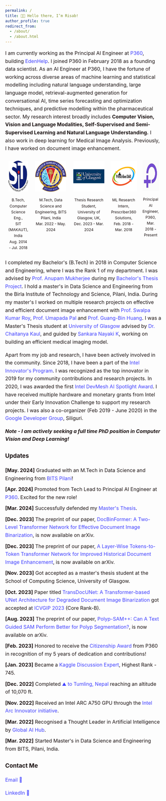 ```yaml
---
permalink: /
title: 👋🏼 Hello there, I’m Risab!
author_profile: true
redirect_from: 
  - /about/
  - /about.html
---
```


<style>
  .content-container {
    font-size: 16px;
    color: #1B1212;
    line-height: 1.6;
  }
  .content-container a {
    text-decoration: none;
    color: #4040FF;
  }
  .content-container a:hover {
    text-decoration: underline;
  }
  .logo-container {
    display: flex;
    flex-wrap: wrap;
    justify-content: space-between;
    margin: 20px 0;
  }
  .logo-item {
    text-align: center;
    margin: 10px;
  }
  .logo-item img {
    width: 100px;
    height: 100px;
    margin-bottom: 10px;
  }
  .logo-item p {
    font-size: 14px;
    color: #1B1212;
  }
  .updates-list {
    list-style-type: none;
    padding: 0;
  }
  .updates-list li {
    margin: 10px 0;
  }
  .updates-list a {
    color: #4040FF;
    text-decoration: none;
  }
  .updates-list a:hover {
    text-decoration: underline;
  }
</style>


<div class="content-container">
  <p>I am currently working as the Principal AI Engineer at <a href="https://www.p360.com/">P360</a>, building <a href="https://www.p360.com/edenhelp/">EdenHelp</a>. I joined P360 in February 2018 as a founding data scientist. As an AI Engineer at P360, I have the fortune of working across diverse areas of machine learning and statistical modelling including natural language understanding, large language model, retrieval-augmented generation for conversational AI, time series forecasting and optimization techniques, and predictive modelling within the pharmaceutical sector. My research interest broadly includes <strong>Computer Vision, Vision and Language Modalities, Self-Supervised and Semi-Supervised Learning and Natural Language Understanding.</strong> I also work in deep learning for Medical Image Analysis. Previously, I have worked on document image enhancement.</p>


  <!-- <div style="display: flex; justify-content: space-between;">
    <div style="text-align: center; margin: 10px;">
      <img src="../images/sit.jpg" alt="Logo1" style="width: 100px; height: 100px; margin-bottom: 10px;">
      <div style="font-size: 12px; color: #1B1212;">B.Tech, Computer Science and Engineering, Siliguri Institute of Technology, India Aug. 2014 - Jul. 2018</div>
    </div>
    <div style="text-align: center; margin: 10px;">
      <img src="../images/presc.png" alt="Logo2" style="width: 100px; height: 100px; margin-bottom: 10px;">
      <div style="font-size: 12px; color: #1B1212;">ML Research Intern, Prescriber360 Solutions, Feb. 2018 - Mar. 2018</div>
    </div>
    <div style="text-align: center; margin: 10px;">
      <img src="../images/p360.jpeg" alt="Logo3" style="width: 100px; height: 100px; margin-bottom: 10px;">
      <div style="font-size: 12px; color: #1B1212;">Principal AI Engineer, P360, Mar. 2018 - Present</div>
    </div>
    <div style="text-align: center; margin: 10px;">
      <img src="../images/bits.png" alt="Logo4" style="width: 100px; height: 100px; margin-bottom: 10px;">
      <div style="font-size: 12px; color: #1B1212;">M.Tech, Data Science and Engineering, BITS, Pilani, India Mar. 2022 - May. 2024</div>
    </div>
    <div style="text-align: center; margin: 10px;">
      <img src="../images/ug2.png" alt="Logo5" style="width: 100px; height: 100px; margin-bottom: 10px;">
      <div style="font-size: 12px; color: #1B1212;">Thesis Research Student, University of Glasgow, UK, Dec. 2023 - Mar. 2024</div>
    </div>
  </div> -->

<div style="display: flex; justify-content: space-between;">
  <div style="text-align: center; margin: 10px;">
    <img src="../images/sit.jpg" alt="Logo1" style="width: 100px; height: 100px; margin-bottom: 10px;">
    <div style="font-size: 12px; color: #1B1212;">B.Tech, Computer Science Eng.,<br>SIT (MAKAUT), India<br>Aug. 2014 - Jul. 2018</div>
  </div>
  <div style="text-align: center; margin: 10px;">
  <img src="../images/bits.png" alt="Logo4" style="width: 100px; height: 100px; margin-bottom: 10px;">
  <div style="font-size: 12px; color: #1B1212;">M.Tech, Data Science and Engineering, BITS Pilani, India<br>Mar. 2022 - May. 2024</div>
  </div>
  <div style="text-align: center; margin: 10px;">
  <img src="../images/ug2.png" alt="Logo5" style="width: 100px; height: 100px; margin-bottom: 10px;">
  <div style="font-size: 12px; color: #1B1212;">Thesis Research Student, University of Glasgow, UK,<br>Dec. 2023 - Mar. 2024</div>
  </div>
  <div style="text-align: center; margin: 10px;">
    <img src="../images/presc.png" alt="Logo2" style="width: 100px; height: 100px; margin-bottom: 10px;">
    <div style="font-size: 12px; color: #1B1212;">ML Research Intern, Prescriber360 Solutions,<br>Feb. 2018 - Mar. 2018</div>
  </div>
  <div style="text-align: center; margin: 8px;">
    <img src="../images/p360.jpeg" alt="Logo3" style="width: 100px; height: 100px; margin-bottom: 10px;">
    <div style="font-size: 12px; color: #1B1212;">Principal AI Engineer, P360,<br>Mar. 2018 - Present</div>
  </div>
</div>

  <p>I completed my Bachelor's (B.Tech) in 2018 in Computer Science and Engineering, where I was the Rank 1 of my department. I was advised by <a href="https://scholar.google.co.in/citations?user=pixVZ0oAAAAJ&hl=en">Prof. Anupam Mukherjee</a> during my <a href="https://devmesh.intel.com/projects/self-driving-bot-on-intel-architecture#about-section">Bachelor's Thesis Project</a>. I hold a master's in Data Science and Engineering from the Birla Institute of Technology and Science, Pilani, India. During my master's I worked on multiple research projects on effective and efficient document image enhancement with <a href="https://scholar.google.com/citations?user=1WVrFGwAAAAJ&hl=en">Prof. Swalpa Kumar Roy</a>, <a href="https://scholar.google.com/citations?user=2_z_CogAAAAJ&hl=en">Prof. Umapada Pal</a> and <a href="https://scholar.google.com.sg/citations?user=LhSqQCIAAAAJ&hl=en">Prof. Guang-Bin Huang</a>. I was a Master's Thesis student at <a href="https://www.gla.ac.uk/">University of Glasgow</a> advised by <a href="https://chaitanya-kaul.github.io/">Dr. Chaitanya Kaul</a>, and guided by <a href="https://scholar.google.co.in/citations?user=kGLZ1kAAAAAJ&hl=en">Sankara Nayaki K</a>, working on building an efficient medical imaging model.</p>

  <p>Apart from my job and research, I have been actively involved in the community. Since 2018, I have been a part of the <a href="https://devmesh.intel.com/users/risab-biswas">Intel Innovator's Program</a>. I was recognized as the top innovator in 2019 for my community contributions and research projects. In 2020, I was awarded the first <a href="https://devmesh.intel.com/posts/638312/congrats-to-our-devmesh-spotlight-award-winners">Intel DevMesh AI Spotlight Award</a>. I have received multiple hardware and monetary grants from Intel under their Early Innovation Challenge to support my research projects. I was also a co-organizer (Feb 2019 - June 2020) in the <a href="https://gdg.community.dev/gdg-siliguri/">Google Developer Group</a>, Siliguri.</p>



  <p><strong><em>Note - I am actively seeking a full time PhD position in Computer Vision and Deep Learning!</em></strong></p>

  <h3>Updates</h3>
  <ul class="updates-list">
    <li><strong>[May. 2024]</strong> Graduated with an M.Tech in Data Science and Engineering from <a href="https://www.bits-pilani.ac.in/">BITS Pilani</a>!</li>
    <li><strong>[Apr. 2024]</strong> Promoted from Tech Lead to Principal AI Engineer at <a href="https://www.p360.com/leadership/">P360</a>. Excited for the new role!</li>
    <li><strong>[Mar. 2024]</strong> Successfully defended my <a href="https://arxiv.org/pdf/2406.03173">Master's Thesis</a>.</li>
    <li><strong>[Dec. 2023]</strong> The preprint of our paper, <a href="https://arxiv.org/abs/2312.03568">DocBinFormer: A Two-Level Transformer Network for Effective Document Image Binarization</a>, is now available on arXiv.</li>
    <li><strong>[Dec. 2023]</strong> The preprint of our paper, <a href="https://arxiv.org/abs/2312.03946">A Layer-Wise Tokens-to-Token Transformer Network for Improved Historical Document Image Enhancement</a>, is now available on arXiv.</li>
    <li><strong>[Nov. 2023]</strong> Got accepted as a master's thesis student at the School of Computing Science, University of Glasgow.</li>
    <li><strong>[Oct. 2023]</strong> Paper titled <a href="https://dl.acm.org/doi/abs/10.1145/3627631.3627639">TransDocUNet: A Transformer-based UNet Architecture for Degraded Document Image Binarization</a> got accepted at <a href="https://www.iitrpr.ac.in/ICVGIP/">ICVGIP 2023</a> (Core Rank-B).</li>
    <li><strong>[Aug. 2023]</strong> The preprint of our paper, <a href="https://arxiv.org/abs/2308.06623">Polyp-SAM++: Can A Text Guided SAM Perform Better for Polyp Segmentation?</a>, is now available on arXiv.</li>
    <li><strong>[Feb. 2023]</strong> Honored to receive the <a href="https://www.linkedin.com/posts/activity-7031705908409712641-huup?utm_source=share&utm_medium=member_desktop">Citizenship Award</a> from P360 in recognition of my 5 years of dedication and contributions!</li>
    <li><strong>[Jan. 2023]</strong> Became a <a href="https://www.kaggle.com/risabbiswas19">Kaggle Discussion Expert</a>, Highest Rank - 745.</li>
    <li><strong>[Dec. 2022]</strong> Completed <a href="https://media.licdn.com/dms/image/C4E22AQ

FMcdBf4hkbhQ/feedshare-shrink_1280/0/1671638780264?e=1724889600&v=beta&t=UMka8JxUr92ku14VrtO9-HkpoSGmGNJtQROIhk9OItk">my first trek</a> ⛰️ to <a href="https://dooars.info/wp-content/uploads/photo-gallery/imported_from_media_libray/18_kanchenzonga_from_tumling.jpg?bwg=1554903620">Tumling, Nepal</a> reaching an altitude of 10,070 ft.</li>
    <li><strong>[Nov. 2022]</strong> Received an Intel ARC A750 GPU through the <a href="https://community.intel.com/t5/Blogs/Products-and-Solutions/Graphics/Apply-to-be-an-Intel-Arc-Innovator/post/1348540">Intel Arc Innovator initiative</a>.</li>
    <li><strong>[Mar. 2022]</strong> Recognised a Thought Leader in Artificial Intelligence by <a href="https://www.linkedin.com/posts/globalaihub_globalaihub-thoughtleader-ai-activity-6909830724439130112-_yog?utm_source=share&utm_medium=member_desktop">Global AI Hub</a>.</li>
    <li><strong>[Mar. 2022]</strong> Started Master's in Data Science and Engineering from BITS, Pilani, India.</li>
  </ul>

  <h3>Contact Me</h3>
  <p><a href="mailto:risabbiswas19@gmail.com">Email 📩</a></p>
  <p><a href="https://www.linkedin.com/in/risab-biswas/">LinkedIn 🙌</a></p>
</div>